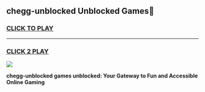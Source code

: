 
## chegg-unblocked Unblocked Games👋
<h3>
<a href="https://news.freeplayer.one?title=chegg-unblocked&ref=16F">CLICK TO PLAY</a></h3>
<hr>

<h3>
<a href="https://news.freeplayer.one?title=chegg-unblocked&ref=16F">CLICK 2 PLAY</a>
  
</h3>

<a href="https://news.freeplayer.one?title=chegg-unblocked&ref=16F/"><img src="https://clearcache.store/games.png"></a>


**chegg-unblocked games unblocked: Your Gateway to Fun and Accessible Online Gaming**
